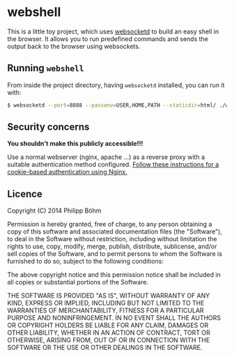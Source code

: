 # webshell

This is a little toy project, which uses
[websocketd](https://github.com/joewalnes/websocketd) to build an easy shell
in the browser. It allows you to run predefined commands and sends the output
back to the browser using websockets.

## Running `webshell`

From inside the project directory, having `websocketd` installed, you can run
it with:

```bash
$ websocketd --port=8888 --passenv=USER,HOME,PATH --staticdir=html/ ./webshell.py
```

## Security concerns

**You shouldn't make this publicly accessible!!!**

Use a normal webserver (nginx, apache ...) as a reverse proxy with a suitable
authentication method configured. [Follow these instructions for a cookie-based authentication using Nginx.](http://blog.pboehm.org/blog/2014/07/19/authentication-for-websockets/)

## Licence
Copyright (C) 2014 Philipp Böhm

Permission is hereby granted, free of charge, to any person obtaining
a copy of this software and associated documentation files (the "Software"),
to deal in the Software without restriction, including without limitation
the rights to use, copy, modify, merge, publish, distribute, sublicense,
and/or sell copies of the Software, and to permit persons to whom the
Software is furnished to do so, subject to the following conditions:

The above copyright notice and this permission notice shall be included
in all copies or substantial portions of the Software.

THE SOFTWARE IS PROVIDED "AS IS", WITHOUT WARRANTY OF ANY KIND,
EXPRESS OR IMPLIED, INCLUDING BUT NOT LIMITED TO THE WARRANTIES
OF MERCHANTABILITY, FITNESS FOR A PARTICULAR PURPOSE AND NONINFRINGEMENT.
IN NO EVENT SHALL THE AUTHORS OR COPYRIGHT HOLDERS BE LIABLE FOR ANY CLAIM,
DAMAGES OR OTHER LIABILITY, WHETHER IN AN ACTION OF CONTRACT,
TORT OR OTHERWISE, ARISING FROM, OUT OF OR IN CONNECTION WITH THE SOFTWARE
OR THE USE OR OTHER DEALINGS IN THE SOFTWARE.
